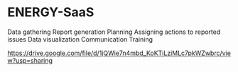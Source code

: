 # ENERGY-SaaS
Data gathering Report generation Planning Assigning actions to reported issues Data visualization Communication Training

https://drive.google.com/file/d/1jQWie7n4mbd_KoKTiLziMLc7pkWZwbrc/view?usp=sharing

